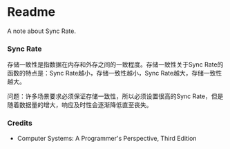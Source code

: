 # Readme
A note about Sync Rate.

### Sync Rate

存储一致性是指数据在内存和外存之间的一致程度。存储一致性关于Sync Rate的函数的特点是：Sync Rate越小，存储一致性越小，Sync Rate越大，存储一致性越大。

问题：许多场景要求必须保证存储一致性，所以必须设置很高的Sync Rate，但是随着数据量的增大，响应及时性会逐渐降低直至丧失。

### Credits
- Computer Systems: A Programmer's Perspective, Third Edition
